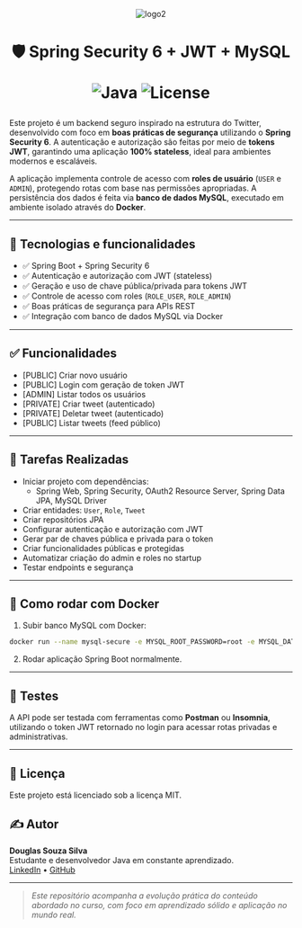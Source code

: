 <div align="center">
  
![logo2](https://github.com/user-attachments/assets/3844444d-e222-4632-add5-20952c45fc82)

<h1>🛡️ Spring Security 6 + JWT + MySQL

![Java](https://img.shields.io/badge/language-Java-yellow)
![License](https://img.shields.io/badge/license-MIT-blue)
</h1>


</div>

Este projeto é um backend seguro inspirado na estrutura do Twitter, desenvolvido com foco em **boas práticas de segurança** utilizando o **Spring Security 6**. A autenticação e autorização são feitas por meio de **tokens JWT**, garantindo uma aplicação **100% stateless**, ideal para ambientes modernos e escaláveis.

A aplicação implementa controle de acesso com **roles de usuário** (`USER` e `ADMIN`), protegendo rotas com base nas permissões apropriadas. A persistência dos dados é feita via **banco de dados MySQL**, executado em ambiente isolado através do **Docker**.

---

## 🔐 Tecnologias e funcionalidades

- ✅ Spring Boot + Spring Security 6
- ✅ Autenticação e autorização com JWT (stateless)
- ✅ Geração e uso de chave pública/privada para tokens JWT
- ✅ Controle de acesso com roles (`ROLE_USER`, `ROLE_ADMIN`)
- ✅ Boas práticas de segurança para APIs REST
- ✅ Integração com banco de dados MySQL via Docker

---

## ✅ Funcionalidades

- [PUBLIC] Criar novo usuário
- [PUBLIC] Login com geração de token JWT
- [ADMIN] Listar todos os usuários
- [PRIVATE] Criar tweet (autenticado)
- [PRIVATE] Deletar tweet (autenticado)
- [PUBLIC] Listar tweets (feed público)

---

## 🚀 Tarefas Realizadas

- Iniciar projeto com dependências:
  - Spring Web, Spring Security, OAuth2 Resource Server, Spring Data JPA, MySQL Driver
- Criar entidades: `User`, `Role`, `Tweet`
- Criar repositórios JPA
- Configurar autenticação e autorização com JWT
- Gerar par de chaves pública e privada para o token
- Criar funcionalidades públicas e protegidas
- Automatizar criação do admin e roles no startup
- Testar endpoints e segurança

---

## 🐳 Como rodar com Docker

1. Subir banco MySQL com Docker:

```bash
docker run --name mysql-secure -e MYSQL_ROOT_PASSWORD=root -e MYSQL_DATABASE=twitter_clone -p 3306:3306 -d mysql:8.0
```

2. Rodar aplicação Spring Boot normalmente.

---

## 🧪 Testes

A API pode ser testada com ferramentas como **Postman** ou **Insomnia**, utilizando o token JWT retornado no login para acessar rotas privadas e administrativas.

---

## 📄 Licença

Este projeto está licenciado sob a licença MIT.

## ✍️ Autor

**Douglas Souza Silva**  
Estudante e desenvolvedor Java em constante aprendizado.  
[LinkedIn](https://www.linkedin.com/ddouglss) • [GitHub](https://github.com/ddouglss)

---
> _Este repositório acompanha a evolução prática do conteúdo abordado no curso, com foco em aprendizado sólido e aplicação no mundo real._
